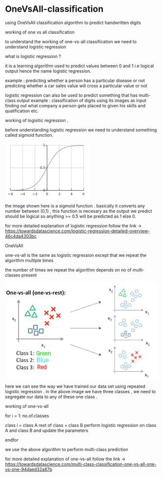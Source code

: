 # OneVsAll-classification
using OneVsAll classification algorithm to predict handwritten digits

working of one vs all classification

to understand the working of one-vs-all classification we need to understand logistic regression


what is logistic regression ?

it is a learning algorithm used to predict values between 0 and 1 i.e logical output hence the name logistic regression.

example : predicting whether a person has a particular disease or not 
          predicting whether a car sales value will cross a particular value or not
          
logistic regression can also be used to predict something that has multi-class output
example : classification of digits using its images as input 
          finding out what company a person gets placed to given his skills and qualification etc.
          
          
 working of logisitic regression .
 
 before understanding logistic regression we need to understand something called sigmoid function.
 
 ![alt text](sigmoid_function.png)

 the image shown here is a sigmoid function . basically it converts any number between (0,1) , this function is necesary as the output we predict should be logical
 so anything >= 0.5 will be predicted as 1 else 0.
 
 for more detailed explanation of logistic regression follow the link -> https://towardsdatascience.com/logistic-regression-detailed-overview-46c4da4303bc
 
 OneVsAll
 
 one-vs-all is the same as logistic regression except that we repeat the algorithm multiple times
 
 the number of times we repeat the algorithm depends on no of multi-classes present 
 
 
 ![alt text](one-vs-all.png)
 
 
 here we can see the way we have trained our data set using repeated logistic regression . in the above image we have three classes , we need to segregate our 
 data to any of these one class .
 
 working of one-vs-all
 
 for i = 1: no.of.classes
 
 class i = class A
 rest of class = class B
 perform logistic regression on class A and class B and update the parameters
  
  endfor
  
  we use the above algorithm to perform multi-class prediction
 
for more detailed explanation of one-vs-all follow the link -> https://towardsdatascience.com/multi-class-classification-one-vs-all-one-vs-one-94daed32a87b
 
